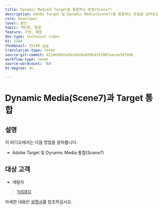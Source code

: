 ```yaml
---
title: Dynamic Media과 Target을 통합하는 방법(Scene7)
description: Adobe Target 및 Dynamic Media(Scene7)을 통합하는 방법을 살펴보십시오.
role: Developer
level: 중간
topic: 개인화, 통합
feature: 구현, 통합
doc-type: technical video
kt: 5388
thumbnail: 35148.jpg
translation-type: tm+mt
source-git-commit: b21d69b01e6bc6d2ba93b6425f86feacee567b06
workflow-type: tm+mt
source-wordcount: '64'
ht-degree: 4%

---
```



# Dynamic Media(Scene7)과 Target 통합

## 설명

이 비디오에서는 다음 방법을 알아봅니다.

* Adobe Target 및 Dynamic Media 통합(Scene7)

## 대상 고객

* 개발자

>[!VIDEO](https://video.tv.adobe.com/v/35148/?quality=12)

자세한 내용은 [설명서](https://docs.adobe.com/content/help/en/target/using/administer/scene7-settings.html)를 참조하십시오.
